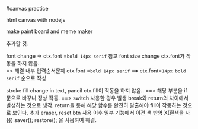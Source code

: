 #canvas practice

html canvas with nodejs

make paint board and meme maker

추가할 것.

font change => ctx.font =`bold 14px serif` 참고
font size change
ctx.font가 작동을 하지 않음..  
=> 해결
내부 입력순서문제
ctx.font =`bold 14px serif` ==> ctx.font=`14px bold serif` 순으로 작성

stroke fill change in text, pancil
ctx.fill이 작동을 하지 않음..
==> 해당 부분을 if 문으로 바꾸니 정상 작동.
==> switch 사용한 경우 발생 break와 return의 차이에서 발생하는 것으로 생각.
return을 통해 해당 함수를 완전히 탈출해야 fill이 작동하는 것으로 보인다.
추가
eraser, reset btn 사용 이후 일부 기능에서 이전 색 반영 X(흰색을 사용)
saver(); restore(); 을 사용하여 해결.
